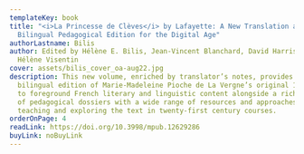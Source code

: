 ```yaml
---
templateKey: book
title: "<i>La Princesse de Clèves</i> by Lafayette: A New Translation and
  Bilingual Pedagogical Edition for the Digital Age"
authorLastname: Bilis
author: Edited by Hélène E. Bilis, Jean-Vincent Blanchard, David Harrison, and
  Hélène Visentin
cover: assets/bilis_cover_oa-aug22.jpg
description: This new volume, enriched by translator’s notes, provides a
  bilingual edition of Marie-Madeleine Pioche de La Vergne’s original 1678 work
  to foreground French literary and linguistic content alongside a rich variety
  of pedagogical dossiers with a wide range of resources and approaches for
  teaching and exploring the text in twenty-first century courses.
orderOnPage: 4
readLink: https://doi.org/10.3998/mpub.12629286
buyLink: noBuyLink
---
```

